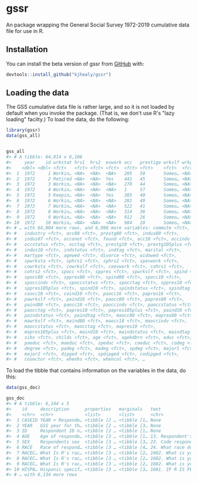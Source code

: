 <!-- README.md is generated from README.Rmd. Please edit that file -->



# gssr

<!-- badges: start -->
<!-- badges: end -->

An package wrapping the General Social Survey 1972-2019 cumulative data file for use in R.

## Installation

You can install the beta version of gssr from [GitHub](https://github.com/kjhealy/gssr) with:

``` r
devtools::install_github("kjhealy/gssr")
```

## Loading the data

The GSS cumulative data file is rather large, and so it is not loaded by default when you invoke the package. (That is, we don't use R's "lazy loading" facilty.) To load the data, do the following:


```r
library(gssr)
data(gss_all)
```


```r

gss_all
#> # A tibble: 64,814 x 6,108
#>     year    id wrkstat hrs1  hrs2  evwork occ   prestige wrkslf wrkgovt
#>    <dbl> <dbl> <fct>   <fct> <fct> <fct>  <fct> <fct>    <fct>  <fct>  
#>  1  1972     1 Workin… <NA>  <NA>  <NA>   205   50       Someo… <NA>   
#>  2  1972     2 Retired <NA>  <NA>  Yes    441   45       Someo… <NA>   
#>  3  1972     3 Workin… <NA>  <NA>  <NA>   270   44       Someo… <NA>   
#>  4  1972     4 Workin… <NA>  <NA>  <NA>   1     57       Someo… <NA>   
#>  5  1972     5 Keepin… <NA>  <NA>  Yes    385   40       Someo… <NA>   
#>  6  1972     6 Workin… <NA>  <NA>  <NA>   281   49       Someo… <NA>   
#>  7  1972     7 Workin… <NA>  <NA>  <NA>   522   41       Someo… <NA>   
#>  8  1972     8 Workin… <NA>  <NA>  <NA>   314   36       Someo… <NA>   
#>  9  1972     9 Workin… <NA>  <NA>  <NA>   912   26       Someo… <NA>   
#> 10  1972    10 Workin… <NA>  <NA>  <NA>   984   18       Someo… <NA>   
#> # … with 64,804 more rows, and 6,098 more variables: commute <fct>,
#> #   industry <fct>, occ80 <fct>, prestg80 <fct>, indus80 <fct>,
#> #   indus07 <fct>, occonet <fct>, found <fct>, occ10 <fct>, occindv <fct>,
#> #   occstatus <fct>, occtag <fct>, prestg10 <fct>, prestg105plus <fct>,
#> #   indus10 <fct>, indstatus <fct>, indtag <fct>, marital <fct>,
#> #   martype <fct>, agewed <fct>, divorce <fct>, widowed <fct>,
#> #   spwrksta <fct>, sphrs1 <fct>, sphrs2 <fct>, spevwork <fct>,
#> #   cowrksta <fct>, cowrkslf <fct>, coevwork <fct>, cohrs1 <fct>,
#> #   cohrs2 <fct>, spocc <fct>, sppres <fct>, spwrkslf <fct>, spind <fct>,
#> #   spocc80 <fct>, sppres80 <fct>, spind80 <fct>, spocc10 <fct>,
#> #   spoccindv <fct>, spoccstatus <fct>, spocctag <fct>, sppres10 <fct>,
#> #   sppres105plus <fct>, spind10 <fct>, spindstatus <fct>, spindtag <fct>,
#> #   coocc10 <fct>, coind10 <fct>, paocc16 <fct>, papres16 <fct>,
#> #   pawrkslf <fct>, paind16 <fct>, paocc80 <fct>, papres80 <fct>,
#> #   paind80 <fct>, paocc10 <fct>, paoccindv <fct>, paoccstatus <fct>,
#> #   paocctag <fct>, papres10 <fct>, papres105plus <fct>, paind10 <fct>,
#> #   paindstatus <fct>, paindtag <fct>, maocc80 <fct>, mapres80 <fct>,
#> #   mawrkslf <fct>, maind80 <fct>, maocc10 <fct>, maoccindv <fct>,
#> #   maoccstatus <fct>, maocctag <fct>, mapres10 <fct>,
#> #   mapres105plus <fct>, maind10 <fct>, maindstatus <fct>, maindtag <fct>,
#> #   sibs <fct>, childs <fct>, age <fct>, agekdbrn <fct>, educ <fct>,
#> #   paeduc <fct>, maeduc <fct>, speduc <fct>, coeduc <fct>, codeg <fct>,
#> #   degree <fct>, padeg <fct>, madeg <fct>, spdeg <fct>, major1 <fct>,
#> #   major2 <fct>, dipged <fct>, spdipged <fct>, codipged <fct>,
#> #   cosector <fct>, whenhs <fct>, whencol <fct>, …
```

To load the tibble that contains information on the variables in the data, do this:


```r
data(gss_doc)

gss_doc
#> # A tibble: 6,144 x 5
#>    id     description      properties   marginals   text                   
#>    <chr>  <chr>            <list>       <list>      <chr>                  
#>  1 CASEID YEAR + Responde… <tibble [2 … <tibble [1… None                   
#>  2 YEAR   GSS year for th… <tibble [2 … <tibble [3… None                   
#>  3 ID     Respondent ID n… <tibble [2 … <tibble [1… None                   
#>  4 AGE    Age of responde… <tibble [3 … <tibble [1… 13. Respondent's age   
#>  5 SEX    Respondents sex  <tibble [3 … <tibble [3… 23. Code respondent's …
#>  6 RACE   Race of respond… <tibble [3 … <tibble [4… 24. What race do you c…
#>  7 RACEC… What Is R's rac… <tibble [3 … <tibble [2… 1602. What is your rac…
#>  8 RACEC… What Is R's rac… <tibble [3 … <tibble [2… 1602. What is your rac…
#>  9 RACEC… What Is R's rac… <tibble [3 … <tibble [2… 1602. What is your rac…
#> 10 HISPA… Hispanic specif… <tibble [3 … <tibble [3… 1601. IF R IS FEMALE, …
#> # … with 6,134 more rows
```

